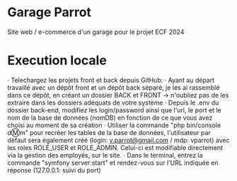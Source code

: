 # Garage Parrot

Site web / e-commerce d'un garage pour le projet ECF 2024

# Execution locale

· Telechargez les projets front et back depuis GitHub:
    · Ayant au départ travaillé avec un dépôt front et un dépôt back séparé, je les ai rassemblé dans ce dépôt, en créant un dossier BACK et FRONT -> n'oubliez pas de les extraire dans les dossiers adéquats de votre système
· Depuis le .env du dossier back-end, modifiez les login/password ainsi que l'url, le port et le nom de la base de données (nomDB) en fonction de ce que vous avez choisi au moment de sa création
· Utiliser la commande "php bin/console d:m:m" pour recréer les tables de la base de données, l'utilisateur par défaut sera également créé (login: v.parrot@gmail.com / mdp: vparrot) avec les roles ROLE_USER et ROLE_ADMIN. Celui-ci est modifiable directement via la gestion des employés, sur le site.
· Dans le terminal, entrez la commande "symfony server:start" et rendez-vous sur l'URL indiquée en réponse (127.0.0.1: suivi du port)